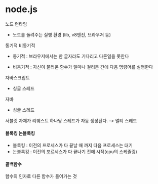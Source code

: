 # node.js



노드 런타임

- 노드를 돌려주는 실행 환경 (lib, v8엔진, 브라우저 등)



동기적 비동기적

- 동기적 : 브라우저에서는 한 글자라도 기다리고 다른일을 못한다

- 비동기적 : 자신이 불러온 함수가 얼마나 걸리든 간에 다음 명령어를 실행한다



자바스크립트

- 싱글 스레드



자바 

- 싱글 스레드



서블릿 자체가 리퀘스트 하나당 스레드가 자동 생성된다. -> 멀티 스레드



#### 블록킹 논블록킹

- 블록킹 : 이전의 프로세스가 다 끝날 때 까지 다음 프로세스는 대기
- 논블록킹 : 이전의 포르세스가 다 끝나기 전에 시작(cpu의 스케쥴링)



#### 콜백함수

함수의 인자로 다른 함수가 들어가는 것

